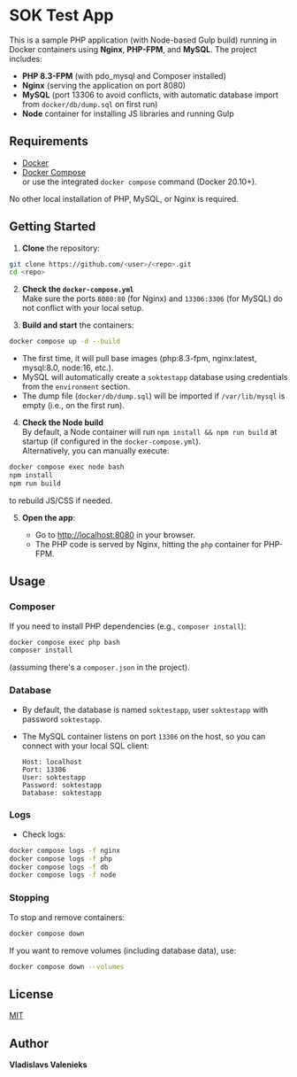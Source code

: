 # SOK Test App

This is a sample PHP application (with Node-based Gulp build) running in Docker containers using **Nginx**, **PHP-FPM**, and **MySQL**. The project includes:

- **PHP 8.3-FPM** (with pdo_mysql and Composer installed)  
- **Nginx** (serving the application on port 8080)  
- **MySQL** (port 13306 to avoid conflicts, with automatic database import from `docker/db/dump.sql` on first run)  
- **Node** container for installing JS libraries and running Gulp

## Requirements

- [Docker](https://www.docker.com/)  
- [Docker Compose](https://docs.docker.com/compose/)  
  or use the integrated `docker compose` command (Docker 20.10+).

No other local installation of PHP, MySQL, or Nginx is required.

## Getting Started

1. **Clone** the repository:

```bash
git clone https://github.com/<user>/<repo>.git
cd <repo>
```

2. **Check the `docker-compose.yml`**  
   Make sure the ports `8080:80` (for Nginx) and `13306:3306` (for MySQL) do not conflict with your local setup.

3. **Build and start** the containers:

```bash
docker compose up -d --build
```

   - The first time, it will pull base images (php:8.3-fpm, nginx:latest, mysql:8.0, node:16, etc.).
   - MySQL will automatically create a `soktestapp` database using credentials from the `environment` section.
   - The dump file (`docker/db/dump.sql`) will be imported if `/var/lib/mysql` is empty (i.e., on the first run).

4. **Check the Node build**  
   By default, a Node container will run `npm install && npm run build` at startup (if configured in the `docker-compose.yml`).  
   Alternatively, you can manually execute:

```bash
docker compose exec node bash
npm install
npm run build
```

   to rebuild JS/CSS if needed.

5. **Open the app**:

   - Go to [http://localhost:8080](http://localhost:8080/) in your browser.
   - The PHP code is served by Nginx, hitting the `php` container for PHP-FPM.

## Usage

### Composer
If you need to install PHP dependencies (e.g., `composer install`):
```bash
docker compose exec php bash
composer install
```
(assuming there's a `composer.json` in the project).

### Database 
- By default, the database is named `soktestapp`, user `soktestapp` with password `soktestapp`. 
- The MySQL container listens on port `13306` on the host, so you can connect with your local SQL client:
  
  ```
  Host: localhost
  Port: 13306
  User: soktestapp
  Password: soktestapp
  Database: soktestapp
  ```

### Logs
- Check logs:
```bash
docker compose logs -f nginx
docker compose logs -f php
docker compose logs -f db
docker compose logs -f node
```
  
### Stopping
To stop and remove containers:
```bash
docker compose down
```
If you want to remove volumes (including database data), use:
```bash
docker compose down --volumes
```

## License

[MIT](LICENSE)

## Author

**Vladislavs Valenieks**
